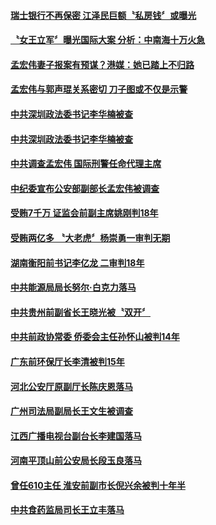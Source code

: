 #### [瑞士银行不再保密 江泽民巨额〝私房钱〞或曝光](../pages/prog1138/a1394819.md?t=10100951) 

#### [〝女王立军〞曝光国际大案 分析：中南海十万火急](../pages/prog1138/a1394794.md?t=10100951) 

#### [孟宏伟妻子报案有预谋？港媒：她已踏上不归路](../pages/prog1138/a1394606.md?t=10100951) 

#### [孟宏伟与郭声琨关系密切 刀子图或不仅是示警](../pages/prog1138/a1394700.md?t=10100951) 

#### [中共深圳政法委书记李华楠被查](../pages/prog1138/a1394685.md?t=10100951) 

#### [中共深圳政法委书记李华楠被查](../pages/prog1138/a1394685.md?t=10100951) 

#### [中共调查孟宏伟 国际刑警任命代理主席](../pages/prog1138/a1394603.md?t=10100951) 

#### [中纪委宣布公安部副部长孟宏伟被调查](../pages/prog1138/a1394457.md?t=10100951) 

#### [受贿7千万 证监会前副主席姚刚判18年](../pages/prog1138/a1393346.md?t=10100951) 

#### [受贿两亿多 〝大老虎〞杨崇勇一审判无期](../pages/prog1138/a1393193.md?t=10100951) 

#### [湖南衡阳前书记李亿龙 二审判18年](../pages/prog1138/a1392894.md?t=10100951) 

#### [中共能源局局长努尔‧白克力落马](../pages/prog1138/a1392434.md?t=10100951) 

#### [中共贵州前副省长王晓光被〝双开〞](../pages/prog1138/a1392284.md?t=10100951) 

#### [中共前政协常委 侨委会主任孙怀山被判14年](../pages/prog1138/a1391846.md?t=10100951) 

#### [广东前环保厅长李清被判15年](../pages/prog1138/a1391547.md?t=10100951) 

#### [河北公安厅原副厅长陈庆恩落马](../pages/prog1138/a1390974.md?t=10100951) 

#### [广州司法局副局长王文生被调查](../pages/prog1138/a1390319.md?t=10100951) 

#### [江西广播电视台副台长李建国落马](../pages/prog1138/a1390181.md?t=10100951) 

#### [河南平顶山前公安局长段玉良落马](../pages/prog1138/a1390042.md?t=10100951) 

#### [曾任610主任 淮安前副市长倪兴余被判十年半](../pages/prog1138/a1389261.md?t=10100951) 

#### [中共食药监局司长王立丰落马](../pages/prog1138/a1388828.md?t=10100951) 

